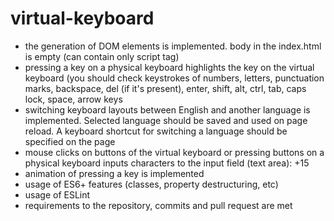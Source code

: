 # virtual-keyboard
 - the generation of DOM elements is implemented. body in the index.html is empty (can contain only script tag)
 - pressing a key on a physical keyboard highlights the key on the virtual keyboard (you should check keystrokes of numbers, letters, punctuation marks, backspace, del (if it's present), enter, shift, alt, ctrl, tab, caps lock, space, arrow keys
- switching keyboard layouts between English and another language is implemented. Selected language should be saved and used on page reload. A keyboard shortcut for switching a language should be specified on the page
- mouse clicks on buttons of the virtual keyboard or pressing buttons on a physical keyboard inputs characters to the input field (text area): +15
- animation of pressing a key is implemented
- usage of ES6+ features (classes, property destructuring, etc)
- usage of ESLint
- requirements to the repository, commits and pull request are met
